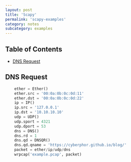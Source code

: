```yaml
---
layout: post
title: 'Scapy'
permalink: 'scapy-examples'
category: notes
subcategory: examples
---
```


## Table of Contents
* [DNS Request](#dns-request)

## DNS Request
```python
    ether = Ether()
    ether.src = '00:0a:0b:0c:0d:11'
    ether.dst = '00:0a:0b:0c:0d:22'
    ip = IP()
    ip.src = '127.0.0.1'
    ip.dst = '10.10.10.10'
    udp = UDP()
    udp.sport = 4321
    udp.dport = 53
    dns = DNS()
    dns.rd = 1
    dns.qd = DNSQR()
    dns.qd.qname = 'https://cyberphor.github.io/blog/'
    packet = ether/ip/udp/dns
    wrpcap('example.pcap', packet)
```
